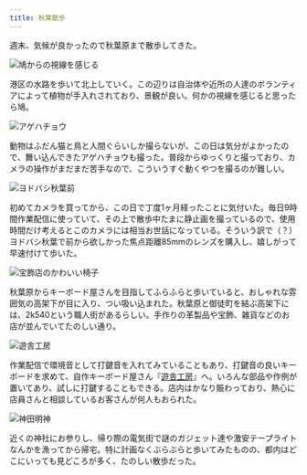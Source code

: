 ```yaml
---
title: 秋葉散歩
---
```

週末、気候が良かったので秋葉原まで散歩してきた。

![](https://lh4.googleusercontent.com/Fnkj0Zxzm_yIuMTKyEOckWOJmoYd_uAl9LBgJRWu9UR9Nft_Wc1ahdg7mTLlSUsOL1HLZlGFHpzjSUnYOy4lkfyJ2QaNyZGaN5vjrjAnKAPZvqaprdpuUyzAE8B011Sn1PaT-WtKdSOaIJELKNvxzQgaKTRWTu89wwZlEsNAkpI0uzBkc5Kpl-EgUQ "鳩からの視線を感じる")

港区の水路を歩いて北上していく。この辺りは自治体や近所の人達のボランティアによって植物が手入れされており、景観が良い。何かの視線を感じると思ったら鳩。

![](https://lh3.googleusercontent.com/qeqtyGsmyvqACVRfDTUJ94uJjRfs7aVc4DdlX1lrW077QB3LihOCTCu_BksxLuc7mDf0phwruoprXknh1Ov08nMU4fQJsLvFMa0g1BI6WlYmUM5b-YXaIKpFytTgLdc1qo6x_8jQyaBnv_tZ043XduVS393ZwNF5Wqir3e8hrwakhVNyj6LHaFQMIQ "アゲハチョウ")

動物はふだん猫と鳥と人間ぐらいしか撮らないが、この日は気分がよかったので、舞い込んできたアゲハチョウも撮った。普段からゆっくりと撮っており、カメラの操作がまだまだ苦手なので、こういうすぐ動くやつを撮るのが難しい。

![](https://lh6.googleusercontent.com/rQpfIE19pN-VIfn7HgO1eie9AMmB9f6vDhdylQAw_XDyrS6ftI-zqqYhGvpHegDZiMRsq1FNqRlmr1L6U1VQ7TwAjntF9j0GGWlvc4TdaoWyeaM5dE9n2RTFVBRzpGdA0N-PuZaSGqOHiViuXqkFDzmt_0T4ak5CjwQQxRTS-dkxci9Ma133ZeX-sA "ヨドバシ秋葉前")

初めてカメラを買ってから、この日で丁度1ヶ月経ったことに気付いた。毎日9時間作業配信に使っていて、その上で散歩中たまに静止画を撮っているので、使用時間だけ考えるとこのカメラには相当お世話になっている。そういう訳で（？）ヨドバシ秋葉で前から欲しかった焦点距離85mmのレンズを購入し、嬉しがって早速付けて歩いた。

![](https://lh3.googleusercontent.com/ukE_zgfdpnCi3Lh9Zyt4NXPtqfDd48OEGsqa90jHK19zR3wcyWlHNXN_ObgelVlPv1PxUpmEXfLU870w-RBDhPhQC2hQfgP_lusWdz67809FtP1XXOLLcWEyroVwt_a6jD6kvUpBTV5HoFrd47_TkIv0ji2ZXj24DeTrrmk-97euhws_vlUOoU6ssA "宝飾店のかわいい椅子")

秋葉原からキーボード屋さんを目指してふらふらと歩いていると、おしゃれな雰囲気の高架下が目に入り、つい吸い込まれた。秋葉原と御徒町を結ぶ高架下には、2k540という職人街があるらしい。手作りの革製品や宝飾、雑貨などのお店が並んでいてたのしい通り。

![](https://lh5.googleusercontent.com/tViHYDBpVeCU5oS_2g52j7vMlfZ4M-8JI2dAW5MbaAmR2wBxk2AyZovwUVBMUp1ZCIfEXhw3jK7oRp9gU9C5dtVTlfpZzduZXJknXzKfGVX6b4f02TfZ0KJIcgda1Janf4w8vPknsroUPqLUkl7hSe9oIZkV48b0pPtcMB1Br5y-HdbT0QdvZxaDbA "遊舎工房")

作業配信で環境音として打鍵音を入れてみていることもあり、打鍵音の良いキーボードを求めて、自作キーボード屋さん『[遊舎工房](https://yushakobo.jp/)』へ。いろんな部品や作例が置いてあり、試しに打鍵することもできる。店内はかなり賑わっており、熱心に店員さんと相談しているお客さんが何人もおられた。

![](https://lh4.googleusercontent.com/j6l2reGhGwpH1L0bN8T2SlqFaQ0AQQM7akjQYrmRn3qg8KOZtMcnBqWw9jOFehG4pOdJ7uocfHOo0SJg_zHAZ-m1trEu85d0kle-zs-hOyqAPXpErCm3GZf35H_NyCjL1PudpQITyYCjTjk6vrTdSLQg-Oir0agWTRH5lHMXtMldAwM_h3mJVD8osA "神田明神")

近くの神社にお参りし、帰り際の電気街で謎のガジェット達や激安テープライトなんかを漁ってから帰宅。特に計画なくぶらぶらと歩いてみたものの、都内はどこにいっても見どころが多く、たのしい散歩だった。

